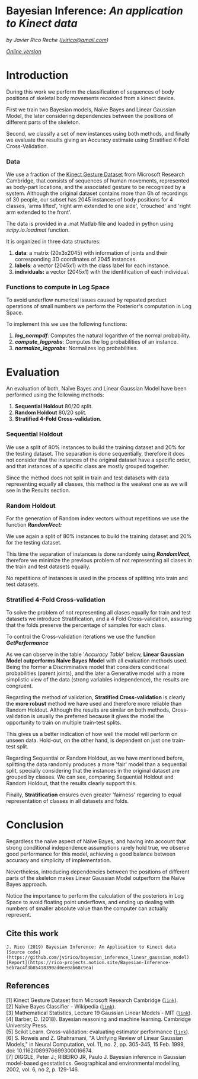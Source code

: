# Bayesian Inference: *An application to Kinect data*

*by Javier Rico Reche (jvirico@gmail.com)*

[*Online version*](https://www.notion.so/rico-projects/Bayesian-Inference-5eb7ac4f3b85418390ad0ee0ab68c9ea)

# Introduction

During this work we perform the classification of sequences of body positions of skeletal body movements recorded from a kinect device.

First we train two Bayesian models, Naïve Bayes and Linear Gaussian Model, the later considering dependencies between the positions of different parts of the skeleton.

Second, we classify a set of new instances using both methods, and finally we evaluate the results giving an Accuracy estimate using Stratified K-Fold Cross-Validation.


### Data

We use a fraction of the [Kinect Gesture Dataset](https://www.microsoft.com/en-us/download/details.aspx?id=52283&from=http%3A%2F%2Fresearch.microsoft.com%2Fen-us%2Fum%2Fcambridge%2Fprojects%2Fmsrc12%2F) from Microsoft Research Cambridge, that consists of sequences of human movements, represented as body-part locations, and the associated gesture to be recognized by a system. Although the original dataset contains more than 6h of recordings of 30 people, our subset has 2045 instances of body positions for 4 classes, 'arms lifted', 'right arm extended to one side', 'crouched' and 'right arm extended to the front'.

The data is provided in a .mat Matlab file and loaded in python using *scipy.io.loadmat* function.

It is organized in three data structures:

1. **data**: a matrix (20x3x2045) with information of joints and their corresponding 3D coordinates of 2045 instances.
2. **labels**: a vector (2045x1) with the class label for each instance.
3. **individuals:** a vector (2045x1) with the identification of each individual.


### Functions to compute in Log Space

To avoid underflow numerical issues caused by repeated product operations of small numbers we perform the Posterior's computation in Log Space.

To implement this we use the following functions:

1. ***log_normpdf***: Computes the natural logarithm of the normal probability.
2. ***compute_logprobs***: Computes the log probabilities of an instance.
3. ***normalize_logprobs***: Normalizes log probabilities.


# Evaluation

An evaluation of both, Naïve Bayes and Linear Gaussian Model have been performed using the following methods:

1. **Sequential Holdout** 80/20 split.
2. **Random Holdout** 80/20 split.
3. **Stratified 4-Fold Cross-validation**.


### Sequential Holdout

We use a split of 80% instances to build the training dataset and 20% for the testing dataset. The separation is done sequentially, therefore it does not consider that the instances of the original dataset have a specific order, and that instances of a specific class are mostly grouped together.

Since the method does not split in train and test datasets with data representing equally all classes, this method is the weakest one as we will see in the Results section.


### Random Holdout

For the generation of Random index vectors without repetitions we use the function ***RandomVect:***

We use again a split of 80% instances to build the training dataset and 20% for the testing dataset. 

This time the separation of instances is done randomly using ***RandomVect***, therefore we minimize the previous problem of not representing all clases in the train and test datasets equally.

No repetitions of instances is used in the process of splitting into train and test datasets.

### Stratified 4-Fold Cross-validation

To solve the problem of not representing all clases equally for train and test datasets we introduce Stratification, and a 4 Fold Cross-validation, assuring that the folds preserve the percentage of samples for each class.

To control the Cross-validation iterations we use the function ***GetPerformance***

As we can observe in the table '*Accuracy Table*' below, **Linear Gaussian Model outperforms Naïve Bayes** **Model** with all evaluation methods used. Being the former a Discriminative model that considers conditional probabilities (parent joints), and the later a Generative model with a more simplistic view of the data (strong variables independence), the results are congruent.

Regarding the method of validation, **Stratified Cross-validation** is clearly the **more robust** method we have used and therefore more reliable than Random Holdout. Although the results are similar on both methods, Cross-validation is usually the preferred because it gives the model the opportunity to train on multiple train-test splits.

This gives us a better indication of how well the model will perform on unseen data. Hold-out, on the other hand, is dependent on just one train-test split.

Regarding Sequential or Random Holdout, as we have mentioned before, splitting the data randomly produces a more 'fair' model than a sequential split, specially considering that the instances in the original dataset are grouped by classes. We can see, comparing Sequential Holdout and Random Holdout, that the results clearly support this. 

Finally, **Stratification** ensures even greater 'fairness' regarding to equal representation of classes in all datasets and folds.


# Conclusion
Regardless the naïve aspect of Naïve Bayes, and having into account that strong conditional independence assumptions rarely hold true, we observe good performance for this model, achieving a good balance between accuracy and simplicity of implementation.

Nevertheless, introducing dependencies between the positions of different parts of the skeleton makes Linear Gaussian Model outperform the Naïve Bayes approach.

Notice the importance to perform the calculation of the posteriors in Log Space to avoid floating point underflows, and ending up dealing with numbers of smaller absolute value than the computer can actually represent.


## Cite this work
    J. Rico (2019) Bayesian Inference: An Application to Kinect data
    [Source code](https://github.com/jvirico/bayesian_inference_linear_gaussian_model)
    [Report](https://rico-projects.notion.site/Bayesian-Inference-5eb7ac4f3b85418390ad0ee0ab68c9ea)


## References
[1] Kinect Gesture Dataset from Microsoft Research Cambridge ([`link`](https://www.microsoft.com/en-us/download/details.aspx?id=52283&from=http%3A%2F%2Fresearch.microsoft.com%2Fen-us%2Fum%2Fcambridge%2Fprojects%2Fmsrc12%2F)).\
[2] Naïve Bayes Classifier - Wikipedia ([`link`](https://en.wikipedia.org/wiki/Naive_Bayes_classifier)).\
[3] Mathematical Statistics, Lecture 19 Gaussian Linear Models - MIT ([`link`](https://ocw.mit.edu/courses/mathematics/18-655-mathematical-statistics-spring-2016/lecture-notes/MIT18_655S16_LecNote19.pdf)).\
[4] Barber, D. (2018). Bayesian reasoning and machine learning. Cambridge University Press.\
[5] Scikit Learn. Cross-validation: evaluating estimator performance ([`link`](https://scikit-learn.org/stable/modules/cross_validation.html)).\
[6] S. Roweis and Z. Ghahramani, "A Unifying Review of Linear Gaussian Models," in Neural Computation, vol. 11, no. 2, pp. 305-345, 15 Feb. 1999, doi: 10.1162/089976699300016674.\
[7] DIGGLE, Peter J.; RIBEIRO JR, Paulo J. Bayesian inference in Gaussian model-based geostatistics. Geographical and environmental modelling, 2002, vol. 6, no 2, p. 129-146.
